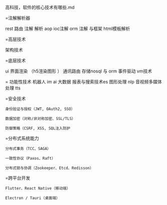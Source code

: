 
高科技，软件的核心技术有哪些.md

=注解解析器

rest  路由 注解 解析
aop ioc注解
orm 注解 与框架
html模板解析

=高层技术

架构技术


=底层技术

ui 界面渲染 （h5渲染图形 ）
通讯路由
存储nosql 与 orm
事件驱动
vm技术

= 功能性技术
机器人  im ai
大数据  报表与搜索技术es
图形处理
nlp
音视频多媒体处理  tts

=安全技术

    身份验证与授权（JWT, OAuth2, SSO）

    数据加密（对称/非对称加密、SSL/TLS）

    防御策略（CSRF, XSS, SQL注入防护


=分布式系统能力

    分布式事务（TCC、SAGA）

    一致性协议（Paxos、Raft）

    分布式锁与协调（Zookeeper、Etcd、Redisson）

=跨平台开发

    Flutter、React Native（移动端）

    Electron / Tauri（桌面端）